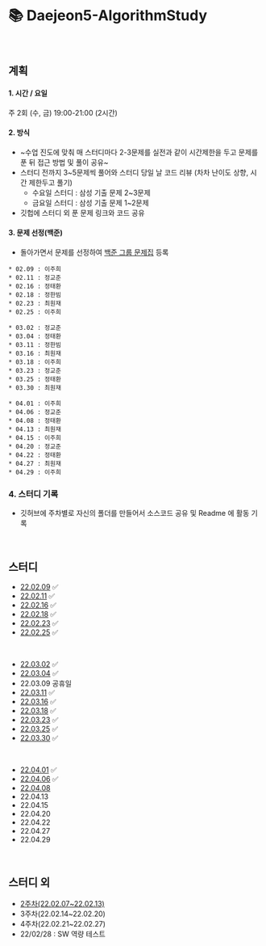 # 📚 Daejeon5-AlgorithmStudy
</br>

## 계획
####  1.	시간 / 요일</br>
 주 2회 (수, 금) 19:00-21:00 (2시간)

#### 2.	방식
-	~수업 진도에 맞춰 매 스터디마다 2-3문제를 실전과 같이 시간제한을 두고 문제를 푼 뒤 접근 방법 및 풀이 공유~
- 스터디 전까지 3~5문제씩 풀어와 스터디 당일 날 코드 리뷰 (차차 난이도 상향, 시간 제한두고 풀기)
   - 수요일 스터디 : 삼성 기출 문제 2~3문제
   - 금요일 스터디 : 삼성 기출 문제 1~2문제 
- 깃헙에 스터디 외 푼 문제 링크와 코드 공유

#### 3. 문제 선정(백준)
-	돌아가면서 문제를 선정하여 [백준 그룹 문제집](https://www.acmicpc.net/group/workbook/list/13701) 등록
```
* 02.09 : 이주희
* 02.11 : 정교준
* 02.16 : 정태환
* 02.18 : 정한빔
* 02.23 : 최원재
* 02.25 : 이주희
```
```
* 03.02 : 정교준
* 03.04 : 정태환
* 03.11 : 정한빔
* 03.16 : 최원재
* 03.18 : 이주희
* 03.23 : 정교준
* 03.25 : 정태환
* 03.30 : 최원재
```
```
* 04.01 : 이주희
* 04.06 : 정교준
* 04.08 : 정태환
* 04.13 : 최원재
* 04.15 : 이주희
* 04.20 : 정교준
* 04.22 : 정태환
* 04.27 : 최원재
* 04.29 : 이주희
```

### 4. 스터디 기록
-	깃허브에 주차별로 자신의 폴더를 만들어서 소스코드 공유 및 Readme 에 활동 기록
</br>

## 스터디
* [22.02.09](https://github.com/daejeon5-algostudy/AlgorithmStudy/blob/main/%EC%8A%A4%ED%84%B0%EB%94%94/0209/README.md) ✅
* [22.02.11](https://github.com/daejeon5-algostudy/AlgorithmStudy/tree/main/%EC%8A%A4%ED%84%B0%EB%94%94/0211) ✅
* [22.02.16](https://github.com/daejeon5-algostudy/AlgorithmStudy/tree/main/%EC%8A%A4%ED%84%B0%EB%94%94/0216) ✅
* [22.02.18](https://github.com/daejeon5-algostudy/AlgorithmStudy/tree/main/%EC%8A%A4%ED%84%B0%EB%94%94/0218) ✅
* [22.02.23](https://github.com/daejeon5-algostudy/AlgorithmStudy/tree/main/%EC%8A%A4%ED%84%B0%EB%94%94/0223) ✅
* [22.02.25](https://github.com/daejeon5-algostudy/AlgorithmStudy/tree/main/%EC%8A%A4%ED%84%B0%EB%94%94/0225) ✅
</br>

* [22.03.02](https://github.com/daejeon5-algostudy/AlgorithmStudy/tree/main/%EC%8A%A4%ED%84%B0%EB%94%94/0302) ✅
* [22.03.04](https://github.com/daejeon5-algostudy/AlgorithmStudy/tree/main/%EC%8A%A4%ED%84%B0%EB%94%94/0304) ✅
* 22.03.09 공휴일
* [22.03.11](https://github.com/daejeon5-algostudy/AlgorithmStudy/tree/main/%EC%8A%A4%ED%84%B0%EB%94%94/0311) ✅
* [22.03.16](https://github.com/daejeon5-algostudy/AlgorithmStudy/tree/main/%EC%8A%A4%ED%84%B0%EB%94%94/0316) ✅
* [22.03.18](https://github.com/daejeon5-algostudy/AlgorithmStudy/tree/main/%EC%8A%A4%ED%84%B0%EB%94%94/0318) ✅
* [22.03.23](https://github.com/daejeon5-algostudy/AlgorithmStudy/tree/main/%EC%8A%A4%ED%84%B0%EB%94%94/0323) ✅
* [22.03.25](https://github.com/daejeon5-algostudy/AlgorithmStudy/tree/main/%EC%8A%A4%ED%84%B0%EB%94%94/0325) ✅
* [22.03.30](https://github.com/daejeon5-algostudy/AlgorithmStudy/tree/main/%EC%8A%A4%ED%84%B0%EB%94%94/0330) ✅
</br>

* [22.04.01](https://github.com/daejeon5-algostudy/AlgorithmStudy/tree/main/%EC%8A%A4%ED%84%B0%EB%94%94/0401) ✅
* [22.04.06](https://github.com/daejeon5-algostudy/AlgorithmStudy/tree/main/%EC%8A%A4%ED%84%B0%EB%94%94/0406) ✅
* [22.04.08](https://github.com/daejeon5-algostudy/AlgorithmStudy/tree/main/%EC%8A%A4%ED%84%B0%EB%94%94/0408) 
* 22.04.13 
* 22.04.15 
* 22.04.20
* 22.04.22 
* 22.04.27 
* 22.04.29 
<br>

## 스터디 외
* [2주차(22.02.07~22.02.13)](https://github.com/daejeon5-algostudy/AlgorithmStudy/tree/main/%EC%8A%A4%ED%84%B0%EB%94%94%EC%99%B8/2%EC%A3%BC%EC%B0%A8)
* 3주차(22.02.14~22.02.20)
* 4주차(22.02.21~22.02.27)
* 22/02/28 : SW 역량 테스트
